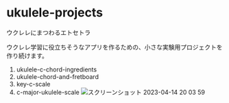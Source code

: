 # ukulele-projects
ウクレレにまつわるエトセトラ

ウクレレ学習に役立ちそうなアプリを作るための、小さな実験用プロジェクトを作り続けます。

1. ukulele-c-chord-ingredients
2. ukulele-chord-and-fretboard
3. key-c-scale
4. c-major-ukulele-scale
![スクリーンショット 2023-04-14 20 03 59](https://user-images.githubusercontent.com/42276835/232027764-30f16ffc-ef40-4721-bbaf-e5fbef992e7d.png)
